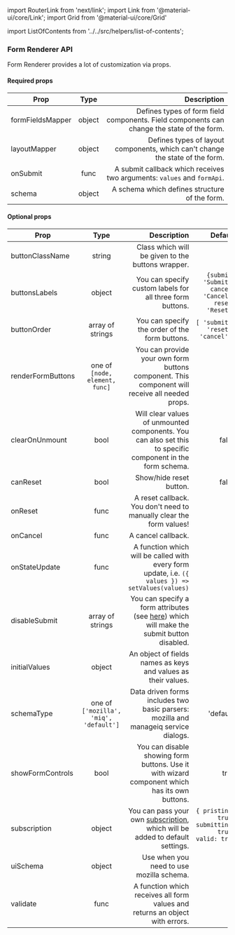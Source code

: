 import RouterLink from 'next/link';
import Link from '@material-ui/core/Link';
import Grid from '@material-ui/core/Grid'

import ListOfContents from '../../src/helpers/list-of-contents';

<Grid container item>
<Grid item xs={12} md={10}>

### Form Renderer API

Form Renderer provides a lot of customization via props.


#### Required props

|Prop|Type|Description|
|----|:--:|----------:|
|<RouterLink href="/renderer/component-mapping"><Link>formFieldsMapper</Link></RouterLink>|object|Defines types of form field components. Field components can change the state of the form.|
|<RouterLink href="/renderer/component-mapping"><Link>layoutMapper</Link></RouterLink>|object|Defines types of layout components, which can't change the state of the form.|
|onSubmit|func|A submit callback which receives two arguments: `values` and `formApi`.|
|schema|object|A schema which defines structure of the form.|

#### Optional props

|Prop|Type|Description|Default|
|----|:--:|----------:|------:|
|buttonClassName|string|Class which will be given to the buttons wrapper.|{ }|
|buttonsLabels|object|You can specify custom labels for all three form buttons.|`{submit: 'Submit', cancel: 'Cancel', reset: 'Reset'}`|
|buttonOrder|array of strings|You can specify the order of the form buttons.|`[ 'submit', 'reset', 'cancel' ]`|
|<RouterLink href="/renderer/form-controls"><Link>renderFormButtons</Link></RouterLink>|one of `[node, element, func]`|You can provide your own form buttons component. This component will receive all needed props.||
|<RouterLink href="/renderer/unmounting"><Link>clearOnUnmount</Link></RouterLink>|bool|Will clear values of unmounted components. You can also set this to specific component in the form schema.|false|
|canReset|bool|Show/hide reset button.|false|
|onReset|func|A reset callback. You don't need to manually clear the form values!||
|onCancel|func|A cancel callback.||
|onStateUpdate|func|A function which will be called with every form update, i.e. `({ values }) => setValues(values)`||
|disableSubmit|array of strings|You can specify a form attributes (see [here](https://final-form.org/docs/final-form/types/FormState)) which will make the submit button disabled. |[ ]|
|initialValues|object|An object of fields names as keys and values as their values.||
|schemaType|one of `['mozilla', 'miq', 'default']`|Data driven forms includes two basic parsers: mozilla and manageiq service dialogs.|'default'|
|showFormControls|bool|You can disable showing form buttons. Use it with wizard component which has its own buttons.|true|
|subscription|object|You can pass your own [subscription](https://final-form.org/docs/react-final-form/types/FormProps#subscription), which will be added to default settings.|`{ pristine: true, submitting: true, valid: true }`|
|uiSchema|object|Use when you need to use mozilla schema.|{ }|
|<RouterLink href="/renderer/validators"><Link>validate</Link></RouterLink>|func|A function which receives all form values and returns an object with errors.||

</Grid>
<Grid item xs={false} md={2}>
  <ListOfContents file="renderer/renderer-api" />
</Grid>
</Grid>

